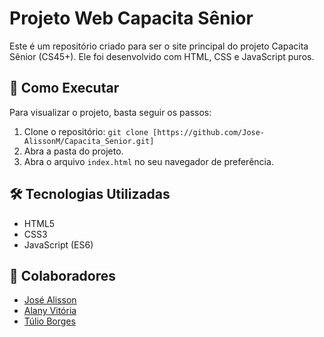 # Projeto Web Capacita Sênior

Este é um repositório criado para ser o site principal do projeto Capacita Sênior (CS45+). Ele foi desenvolvido com HTML, CSS e JavaScript puros.

## 🚀 Como Executar

Para visualizar o projeto, basta seguir os passos:

1.  Clone o repositório: `git clone [https://github.com/Jose-AlissonM/Capacita_Senior.git]`
2.  Abra a pasta do projeto.
3.  Abra o arquivo `index.html` no seu navegador de preferência.

## 🛠️ Tecnologias Utilizadas

* HTML5
* CSS3
* JavaScript (ES6)

## 👥 Colaboradores

* [José Alisson](https://github.com/Jose-AlissonM)
* [Alany Vitória](https://github.com/AlanyVitoria)
* [Túlio Borges](https://github.com/TulioR2)
